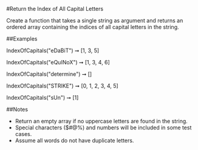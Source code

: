 #Return the Index of All Capital Letters

Create a function that takes a single string as 
argument and returns an ordered array containing 
the indices of all capital letters in the string.

##Examples

IndexOfCapitals("eDaBiT") ➞ [1, 3, 5]

IndexOfCapitals("eQuINoX") ➞ [1, 3, 4, 6]

IndexOfCapitals("determine") ➞ []

IndexOfCapitals("STRIKE") ➞ [0, 1, 2, 3, 4, 5]

IndexOfCapitals("sUn") ➞ [1]

##Notes

  - Return an empty array if no uppercase letters are 
    found in the string.
  - Special characters ($#@%) and numbers will be included 
    in some test cases.
  - Assume all words do not have duplicate letters.